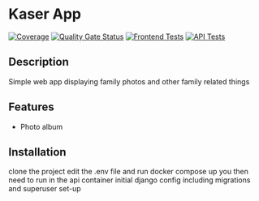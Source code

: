 # Kaser App

[![Coverage](https://sonarcloud.io/api/project_badges/measure?project=Rodama-20_kaser&metric=coverage)](https://sonarcloud.io/summary/new_code?id=Rodama-20_kaser)
[![Quality Gate Status](https://sonarcloud.io/api/project_badges/measure?project=Rodama-20_kaser&metric=alert_status)](https://sonarcloud.io/summary/new_code?id=Rodama-20_kaser)
[![Frontend Tests](https://github.com/Rodama-20/kaser/actions/workflows/node.js.yml/badge.svg)](https://github.com/Rodama-20/kaser/actions/workflows/node.js.yml)
[![API Tests](https://github.com/Rodama-20/kaser/actions/workflows/django.yml/badge.svg)](https://github.com/Rodama-20/kaser/actions/workflows/django.yml)

## Description
Simple web app displaying family photos and other family related things

## Features
- Photo album

## Installation
clone the project edit the .env file and run docker compose up
you then need to run in the api container initial django config including migrations and superuser set-up

